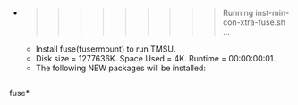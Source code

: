 * >>>>>>>>> Running inst-min-con-xtra-fuse.sh ...
  * Install fuse(fusermount) to run TMSU.
  * Disk size = 1277636K. Space Used = 4K. Runtime = 00:00:00:01.
  * The following NEW packages will be installed:
  ```bash
fuse*
  ```
